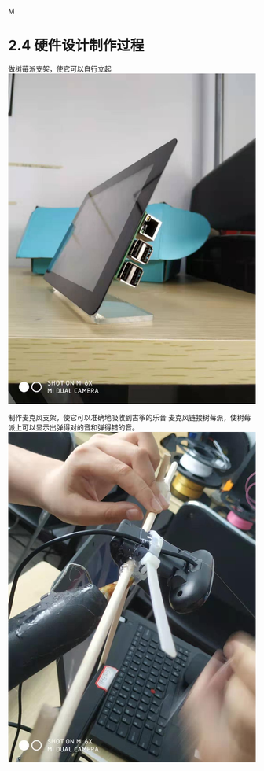 M
# 2.4	硬件设计制作过程
 
做树莓派支架，使它可以自行立起
![](https://github.com/CASTIC2019/GUZHENG/blob/master/webwxgetmsgimg.jpg)
 
 制作麦克风支架，使它可以准确地吸收到古筝的乐音
麦克风链接树莓派，使树莓派上可以显示出弹得对的音和弹得错的音。
![](https://github.com/CASTIC2019/GUZHENG/blob/master/webwxgetmsgimg%20(30).jpg)

